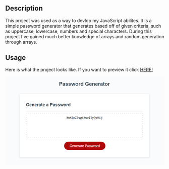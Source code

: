 # <JavaScript-Password-Generator>

## Description

This project was used as a way to devlop my JavaScript abilites.  It is a simple password generator that generates based off of given criteria, such as uppercase, lowercase, numbers and special characters.  During this project I've gained much better knowledge of arrays and random generation through arrays.

## Usage

Here is what the project looks like.  If you want to preview it click [HERE!](https://parksfg.github.io/Javascript-Password-Generator/)

![Website Preview](assets/websitePreview.png)



